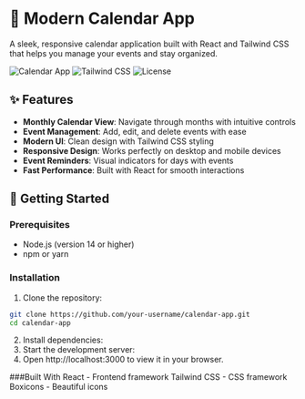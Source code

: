# 📅 Modern Calendar App

A sleek, responsive calendar application built with React and Tailwind CSS that helps you manage your events and stay organized.

![Calendar App](https://img.shields.io/badge/React-19.1.0-blue) ![Tailwind CSS](https://img.shields.io/badge/Tailwind-CSS-38B2AC) ![License](https://img.shields.io/badge/License-MIT-green)

## ✨ Features

- **Monthly Calendar View**: Navigate through months with intuitive controls
- **Event Management**: Add, edit, and delete events with ease
- **Modern UI**: Clean design with Tailwind CSS styling
- **Responsive Design**: Works perfectly on desktop and mobile devices
- **Event Reminders**: Visual indicators for days with events
- **Fast Performance**: Built with React for smooth interactions

## 🚀 Getting Started

### Prerequisites

- Node.js (version 14 or higher)
- npm or yarn

### Installation

1. Clone the repository:
```bash
git clone https://github.com/your-username/calendar-app.git
cd calendar-app
```
2. Install dependencies:
3. Start the development server:
4. Open http://localhost:3000 to view it in your browser.


###Built With
React - Frontend framework
Tailwind CSS - CSS framework
Boxicons - Beautiful icons
